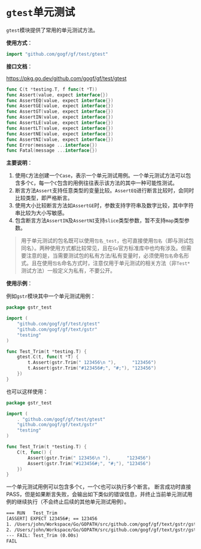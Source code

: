
# `gtest`单元测试

`gtest`模块提供了常用的单元测试方法。

**使用方式**：
```go
import "github.com/gogf/gf/test/gtest"
```

**接口文档**： 

https://pkg.go.dev/github.com/gogf/gf/test/gtest

```go
func C(t *testing.T, f func(t *T))
func Assert(value, expect interface{})
func AssertEQ(value, expect interface{})
func AssertGE(value, expect interface{})
func AssertGT(value, expect interface{})
func AssertIN(value, expect interface{})
func AssertLE(value, expect interface{})
func AssertLT(value, expect interface{})
func AssertNE(value, expect interface{})
func AssertNI(value, expect interface{})
func Error(message ...interface{})
func Fatal(message ...interface{})
```

**主要说明**：
1. 使用`C`方法创建一个`Case`，表示一个单元测试用例。一个单元测试方法可以包含多个`C`，每一个`C`包含的用例往往表示该方法的其中一种可能性测试。
1. 断言方法`Assert`支持任意类型的变量比较。`AssertEQ`进行断言比较时，会同时比较类型，即严格断言。
1. 使用大小比较断言方法如`AssertGE`时，参数支持字符串及数字比较，其中字符串比较为大小写敏感。
1. 包含断言方法`AssertIN`及`AssertNI`支持`slice`类型参数，暂不支持`map`类型参数。

> 用于单元测试的包名既可以使用`包名_test`，也可直接使用`包名`（即与测试包同名）。两种使用方式都比较常见，且在`Go`官方标准库中也均有涉及。但需要注意的是，当需要测试包的私有方法/私有变量时，必须使用`包名`命名形式。且在使用`包名`命名方式时，注意仅用于单元测试的相关方法（非`Test*`测试方法）一般定义为私有，不要公开。


**使用示例**： 

例如`gstr`模块其中一个单元测试用例：

```go
package gstr_test

import (
    "github.com/gogf/gf/test/gtest"
    "github.com/gogf/gf/text/gstr"
    "testing"
)

func Test_Trim(t *testing.T) {
    gtest.C(t, func(t *T) {
        t.Assert(gstr.Trim(" 123456\n "),      "123456")
        t.Assert(gstr.Trim("#123456#;", "#;"), "123456")
    })
}
```
也可以这样使用：

```go
package gstr_test

import (
    . "github.com/gogf/gf/test/gtest"
    "github.com/gogf/gf/text/gstr"
    "testing"
)

func Test_Trim(t *testing.T) {
    C(t, func() {
        Assert(gstr.Trim(" 123456\n "),      "123456")
        Assert(gstr.Trim("#123456#;", "#;"), "123456")
    })
}
```
一个单元测试用例可以包含多个`C`，一个`C`也可以执行多个断言。
断言成功时直接PASS，但是如果断言失败，会输出如下类似的错误信息，并终止当前单元测试用例的继续执行（不会终止后续的其他单元测试用例）。
```html
=== RUN   Test_Trim
[ASSERT] EXPECT 123456#; == 123456
1. /Users/john/Workspace/Go/GOPATH/src/github.com/gogf/gf/text/gstr/gstr_z_unit_trim_test.go:20
2. /Users/john/Workspace/Go/GOPATH/src/github.com/gogf/gf/text/gstr/gstr_z_unit_trim_test.go:18
--- FAIL: Test_Trim (0.00s)
FAIL
```
